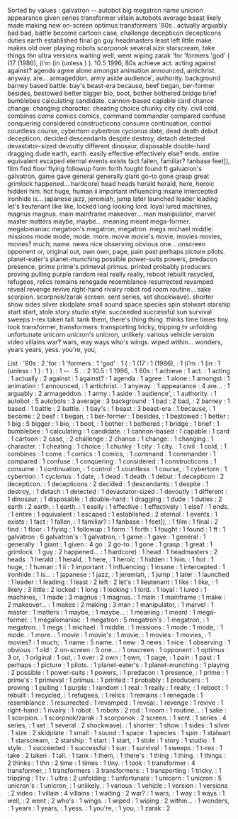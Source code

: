 Sorted by values :
galvatron -- autobot big megatron name unicron appearance given series transformer villain autobots average beast likely made making new on-screen optimus transformers '80s . actually arguably bad bad, battle become cartoon case, challenge decepticon decepticons duties earth established final go guy headmasters least left little make makes old over playing robots scorponok several size starscream, take things thn ultra versions waiting well, went wiping zarak 'for 'formers 'god' ( (17 (1986), (i'm (in (unless ) ). 10.5 1996, 80s achieve act. acting against against? agenda agree alone amongst animation announced, antichrist. anyway. are... armageddon. army aside audience', authority. background barney based battle. bay's beast-era because, beef began, ber-former besides, bestowed better bigger bio, boot, bother bothered bridge brief bumblebee calculating candidate. cannon-based capable card chance change: changing character. cheating choice chunky city city. civil cold, combines come comics comics, command commander compared confuse conquering considered constructicons consume continuation, control countless course, cybertorn cybertron cyclonus date, dead death debut decepticon. decided descendants despite destroy, detach detected devastator-sized devoutly different dinosaur, disposable double-hard dragging dude earth, earth. easily effective effectively else? ends. entire equivalent escaped eternal events exists fact fallen, familiar? fanbase feet]), film find floor flying followup form forth fought found ft galvatron's galvatron, game gave general generally giant go-to gone grasp great grimlock happened... hardcore) head heads herald herald, here, heroic hidden him. hot huge, human ii important influencing insane intercepted ironhide is... japanese jazz, jeremiah, jump later launched leader leading let's lieutenant like like, locked long looking lord. loyal lured machines, magnus magnus. main mainframe makeover... man manipulator, marvel master matters maybe, maybe... meaning meant mega-former. megalomaniac megatron's megatron, megatron. megs michael middle. missions mode mode, mode. more. movie movie's movie, movies movies, movies? much; name. news nice observing obvious one... onscreen opponent or, original out, own own, page, pain past perhaps picture pilots. planet-eater's planet-munching possible power-suits powers, predacon presence, prime prime's primeval primus. printed probably producers proving pulling purple random real really really, reboot rebuilt recycled, refugees, relics remains renegade resemblance resurrected revamped reveal revenge revive right-hand rivalry robot rod room routine... sake scorpion. scorpnok/zarak screen. sent series, set shockwave). shorter show sides silver skidplate small sound space species spin stalwart starship start start, stole story studio style. succeeded successful sun survival sweeps t-rex taken tall. tank them, there's thing thing. thinks time times tiny. took transformer, transformers: transporting tricky, tripping tv unfolding unfortunate unicorn unicron's unicron, unlikely. various vehicle version video villains war? wars, way ways who's wings. wiped within... wonders, years years, yess. you're, you, 

List :
'80s : 2
'for : 1
'formers : 1
'god' : 1
( : 1
(17 : 1
(1986), : 1
(i'm : 1
(in : 1
(unless : 1
) : 1
). : 1
-- : 5
. : 2
10.5 : 1
1996, : 1
80s : 1
achieve : 1
act. : 1
acting : 1
actually : 2
against : 1
against? : 1
agenda : 1
agree : 1
alone : 1
amongst : 1
animation : 1
announced, : 1
antichrist. : 1
anyway. : 1
appearance : 4
are... : 1
arguably : 2
armageddon. : 1
army : 1
aside : 1
audience', : 1
authority. : 1
autobot : 5
autobots : 3
average : 3
background : 1
bad : 2
bad, : 2
barney : 1
based : 1
battle : 2
battle. : 1
bay's : 1
beast : 3
beast-era : 1
because, : 1
become : 2
beef : 1
began, : 1
ber-former : 1
besides, : 1
bestowed : 1
better : 1
big : 5
bigger : 1
bio, : 1
boot, : 1
bother : 1
bothered : 1
bridge : 1
brief : 1
bumblebee : 1
calculating : 1
candidate. : 1
cannon-based : 1
capable : 1
card : 1
cartoon : 2
case, : 2
challenge : 2
chance : 1
change: : 1
changing : 1
character. : 1
cheating : 1
choice : 1
chunky : 1
city : 1
city. : 1
civil : 1
cold, : 1
combines : 1
come : 1
comics : 1
comics, : 1
command : 1
commander : 1
compared : 1
confuse : 1
conquering : 1
considered : 1
constructicons : 1
consume : 1
continuation, : 1
control : 1
countless : 1
course, : 1
cybertorn : 1
cybertron : 1
cyclonus : 1
date, : 1
dead : 1
death : 1
debut : 1
decepticon : 2
decepticon. : 1
decepticons : 2
decided : 1
descendants : 1
despite : 1
destroy, : 1
detach : 1
detected : 1
devastator-sized : 1
devoutly : 1
different : 1
dinosaur, : 1
disposable : 1
double-hard : 1
dragging : 1
dude : 1
duties : 2
earth : 2
earth, : 1
earth. : 1
easily : 1
effective : 1
effectively : 1
else? : 1
ends. : 1
entire : 1
equivalent : 1
escaped : 1
established : 2
eternal : 1
events : 1
exists : 1
fact : 1
fallen, : 1
familiar? : 1
fanbase : 1
feet]), : 1
film : 1
final : 2
find : 1
floor : 1
flying : 1
followup : 1
form : 1
forth : 1
fought : 1
found : 1
ft : 1
galvatron : 6
galvatron's : 1
galvatron, : 1
game : 1
gave : 1
general : 1
generally : 1
giant : 1
given : 4
go : 2
go-to : 1
gone : 1
grasp : 1
great : 1
grimlock : 1
guy : 2
happened... : 1
hardcore) : 1
head : 1
headmasters : 2
heads : 1
herald : 1
herald, : 1
here, : 1
heroic : 1
hidden : 1
him. : 1
hot : 1
huge, : 1
human : 1
ii : 1
important : 1
influencing : 1
insane : 1
intercepted : 1
ironhide : 1
is... : 1
japanese : 1
jazz, : 1
jeremiah, : 1
jump : 1
later : 1
launched : 1
leader : 1
leading : 1
least : 2
left : 2
let's : 1
lieutenant : 1
like : 1
like, : 1
likely : 3
little : 2
locked : 1
long : 1
looking : 1
lord. : 1
loyal : 1
lured : 1
machines, : 1
made : 3
magnus : 1
magnus. : 1
main : 1
mainframe : 1
make : 2
makeover... : 1
makes : 2
making : 3
man : 1
manipulator, : 1
marvel : 1
master : 1
matters : 1
maybe, : 1
maybe... : 1
meaning : 1
meant : 1
mega-former. : 1
megalomaniac : 1
megatron : 5
megatron's : 1
megatron, : 1
megatron. : 1
megs : 1
michael : 1
middle. : 1
missions : 1
mode : 1
mode, : 1
mode. : 1
more. : 1
movie : 1
movie's : 1
movie, : 1
movies : 1
movies, : 1
movies? : 1
much; : 1
name : 5
name. : 1
new : 3
news : 1
nice : 1
observing : 1
obvious : 1
old : 2
on-screen : 3
one... : 1
onscreen : 1
opponent : 1
optimus : 3
or, : 1
original : 1
out, : 1
over : 2
own : 1
own, : 1
page, : 1
pain : 1
past : 1
perhaps : 1
picture : 1
pilots. : 1
planet-eater's : 1
planet-munching : 1
playing : 2
possible : 1
power-suits : 1
powers, : 1
predacon : 1
presence, : 1
prime : 1
prime's : 1
primeval : 1
primus. : 1
printed : 1
probably : 1
producers : 1
proving : 1
pulling : 1
purple : 1
random : 1
real : 1
really : 1
really, : 1
reboot : 1
rebuilt : 1
recycled, : 1
refugees, : 1
relics : 1
remains : 1
renegade : 1
resemblance : 1
resurrected : 1
revamped : 1
reveal : 1
revenge : 1
revive : 1
right-hand : 1
rivalry : 1
robot : 1
robots : 2
rod : 1
room : 1
routine... : 1
sake : 1
scorpion. : 1
scorpnok/zarak : 1
scorponok : 2
screen. : 1
sent : 1
series : 4
series, : 1
set : 1
several : 2
shockwave). : 1
shorter : 1
show : 1
sides : 1
silver : 1
size : 2
skidplate : 1
small : 1
sound : 1
space : 1
species : 1
spin : 1
stalwart : 1
starscream, : 2
starship : 1
start : 1
start, : 1
stole : 1
story : 1
studio : 1
style. : 1
succeeded : 1
successful : 1
sun : 1
survival : 1
sweeps : 1
t-rex : 1
take : 2
taken : 1
tall. : 1
tank : 1
them, : 1
there's : 1
thing : 1
thing. : 1
things : 2
thinks : 1
thn : 2
time : 1
times : 1
tiny. : 1
took : 1
transformer : 4
transformer, : 1
transformers : 3
transformers: : 1
transporting : 1
tricky, : 1
tripping : 1
tv : 1
ultra : 2
unfolding : 1
unfortunate : 1
unicorn : 1
unicron : 5
unicron's : 1
unicron, : 1
unlikely. : 1
various : 1
vehicle : 1
version : 1
versions : 2
video : 1
villain : 4
villains : 1
waiting : 2
war? : 1
wars, : 1
way : 1
ways : 1
well, : 2
went : 2
who's : 1
wings. : 1
wiped : 1
wiping : 2
within... : 1
wonders, : 1
years : 1
years, : 1
yess. : 1
you're, : 1
you, : 1
zarak : 2
